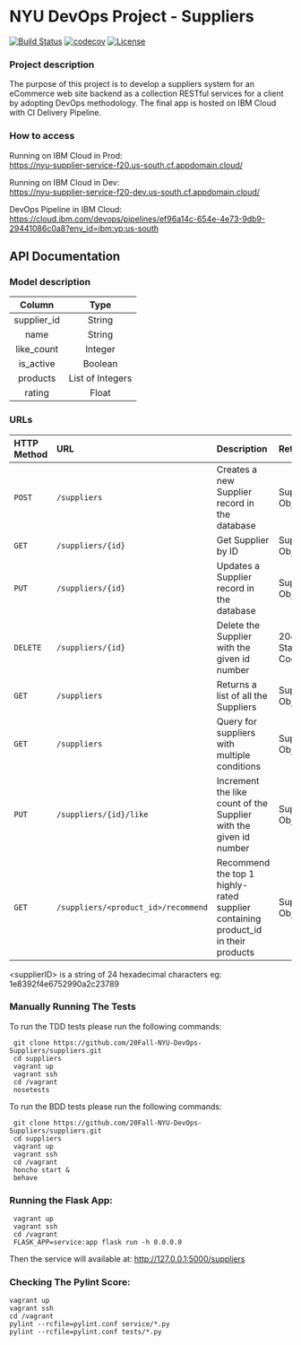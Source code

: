 # NYU DevOps Project - Suppliers
[![Build Status](https://travis-ci.org/20Fall-NYU-DevOps-Suppliers/suppliers.svg?branch=master)](https://travis-ci.org/20Fall-NYU-DevOps-Suppliers/suppliers)
[![codecov](https://codecov.io/gh/20Fall-NYU-DevOps-Suppliers/suppliers/branch/master/graph/badge.svg)](https://codecov.io/gh/20Fall-NYU-DevOps-Suppliers/suppliers)
[![License](https://img.shields.io/badge/License-Apache%202.0-blue.svg)](https://opensource.org/licenses/Apache-2.0)

###  Project description
The purpose of this project is to develop a suppliers system for an eCommerce web site backend as a collection RESTful services for a client by adopting DevOps methodology. The final app is hosted on IBM Cloud with CI Delivery Pipeline.

### How to access
Running on IBM Cloud in Prod:  
https://nyu-supplier-service-f20.us-south.cf.appdomain.cloud/

Running on IBM Cloud in Dev:  
https://nyu-supplier-service-f20-dev.us-south.cf.appdomain.cloud/

DevOps Pipeline in IBM Cloud:   
https://cloud.ibm.com/devops/pipelines/ef96a14c-654e-4e73-9db9-29441086c0a8?env_id=ibm:yp:us-south

## API Documentation

### Model description

|  Column  |  Type  |
| :----------: | :---------: |
| supplier_id | String |
| name | String |
| like_count | Integer |
| is_active | Boolean |
| products | List of Integers |
| rating | Float | 

### URLs
| HTTP Method | URL | Description | Return
| :--- | :--- | :--- | :--- |
| `POST` | `/suppliers` | Creates a new Supplier record in the database | Supplier Object
| `GET` | `/suppliers/{id}` | Get Supplier by ID | Supplier Object
| `PUT` | `/suppliers/{id}` | Updates a Supplier record in the database | Supplier Object
| `DELETE` | `/suppliers/{id}` | Delete the Supplier with the given id number | 204 Status Code 
| `GET` | `/suppliers` | Returns a list of all the Suppliers | Supplier Object
| `GET` | `/suppliers` | Query for suppliers with multiple conditions | Supplier Object
| `PUT` | `/suppliers/{id}/like` | Increment the like count of the Supplier with the given id number | Supplier Object
| `GET` | `/suppliers/<product_id>/recommend` | Recommend the top 1 highly-rated supplier containing product_id in their products | Supplier Object

\<supplierID\> is a string of 24 hexadecimal characters eg: 1e8392f4e6752990a2c23789

### Manually Running The Tests
To run the TDD tests please run the following commands:
```
 git clone https://github.com/20Fall-NYU-DevOps-Suppliers/suppliers.git
 cd suppliers
 vagrant up
 vagrant ssh
 cd /vagrant
 nosetests
```
To run the BDD tests please run the following commands:
```
 git clone https://github.com/20Fall-NYU-DevOps-Suppliers/suppliers.git
 cd suppliers
 vagrant up
 vagrant ssh
 cd /vagrant
 honcho start &
 behave
```

### Running the Flask App:
```
 vagrant up
 vagrant ssh
 cd /vagrant
 FLASK_APP=service:app flask run -h 0.0.0.0
```

Then the service will available at: http://127.0.0.1:5000/suppliers

### Checking The Pylint Score:
```
vagrant up
vagrant ssh
cd /vagrant
pylint --rcfile=pylint.conf service/*.py
pylint --rcfile=pylint.conf tests/*.py
